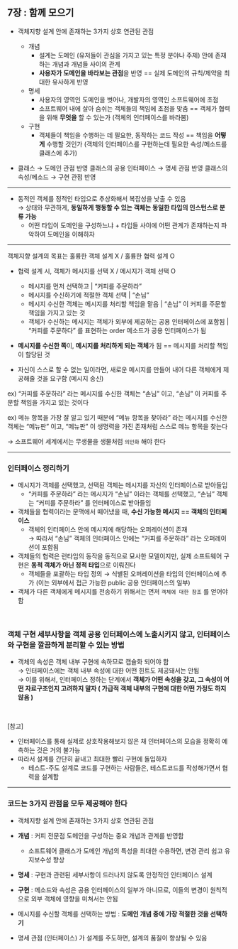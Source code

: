 ## 7장 : 함께 모으기

- 객체지향 설계 안에 존재하는 3가지 상호 연관된 관점
    - 개념
        - 설계는 도메인 (유저들이 관심을 가지고 있는 특정 분야나 주제) 안에 존재하는 개념과 개념들 사이의 관계
        - **사용자가 도메인을 바라보는 관점**을 반영 == 실제 도메인의 규칙/제약을 최대한 유사하게 반영
    - 명세
        - 사용자의 영역인 도메인을 벗어나, 개발자의 영역인 소프트웨어에 초점
        - 소프트웨어 내에 살아 숨쉬는 객체들의 책임에 초점을 맞춤 == 객체가 협력을 위해 **무엇을** 할 수 있는가 (객체의 인터페이스를 바라봄)
    - 구현
        - 객체들이 책임을 수행하는 데 필요한, 동작하는 코드 작성 == 책임을 **어떻게** 수행할 것인가 (객체의 인터페이스를 구현하는데 필요한 속성/메소드를 클래스에 추가)

- 클래스 → 도메인 관점 반영
클래스의 공용 인터페이스 → 명세 관점 반영
클래스의 속성/메소드 → 구현 관점 반영

---

- 동적인 객체를 정적인 타입으로 추상화해서 복잡성을 낮출 수 있음<br>
→ 상태와 무관하게, **동일하게 행동할 수 있는 객체는 동일한 타입의 인스턴스로 분류 가능**
    - 어떤 타입이 도메인을 구성하느냐 + 타입들 사이에 어떤 관계가 존재하는지 파악하여 도메인을 이해하자

---

객체지향 설계의 목표는 훌륭한 객체 설계 X / 훌륭한 협력 설계 O

- 협력 설계 시, 객체가 메시지를 선택 X / 메시지가 객체 선택 O
    - 메시지를 먼저 선택하고      |   “커피를 주문하라”
    - 메시지를 수신하기에 적절한 객체 선택       |  “손님”
    - 메시지 수신한 객체는 메시지를 처리할 책임을 맡음     |  “손님” 이 커피를 주문할 책임을 가지고 있는 것
    - 객체가 수신하는 메시지는 객체가 외부에 제공하는 공용 인터페이스에 포함됨       |    “커피를 주문하다” 를 표현하는 order 메소드가 공용 인터페이스가 됨

- **메시지를 수신한 쪽**이, **메시지를 처리하게 되는 객체**가 됨 
== 메시지를 처리할 책임이 할당된 것
- 자신이 스스로 할 수 없는 일이라면, 새로운 메시지를 만들어 내어 다른 객체에게 제공해줄 것을 요구함 (메시지 송신)

ex) “커피를 주문하라” 라는 메시지를 수신한 객체는 “손님” 이고, “손님” 이 커피를 주문할 책임을 가지고 있는 것이다

ex) 메뉴 항목을 가장 잘 알고 있기 때문에 “메뉴 항목을 찾아라” 라는 메시지를 수신한 객체는 “메뉴판” 이고, “메뉴판” 이 생명력을 가진 존재처럼 스스로 메뉴 항목을 찾는다

→ 소프트웨어 세계에서는 무생물을 생물처럼 `의인화` 해야 한다

--- 

### 인터페이스 정리하기

- 메시지가 객체를 선택했고, 선택된 객체는 메시지를 자신의 인터페이스로 받아들임
    - “커피를 주문하라” 라는 메시지가 “손님” 이라는 객체를 선택했고, “손님” 객체는 “커피를 주문하라” 를 인터페이스로 받아들임
- 객체들을 협력이라는 문맥에서 떼어냈을 때, **수신 가능한 메시지 == 객체의 인터페이스**
    - 객체의 인터페이스 안에 메시지에 해당하는 오퍼레이션이 존재<br>
        → 따라서 “손님” 객체의 인터페이스 안에는 “커피를 주문하라” 라는 오퍼레이션이 포함됨
- 객체들의 협력은 런타임의 동작을 동적으로 묘사한 모델이지만, 실제 소프트웨어 구현은 **동적 객체가 아닌 정적 타입**으로 이뤄진다
    - 객체들을 포괄하는 타입 정의 → 식별된 오퍼레이션을 타입의 인터페이스에 추가 (이는 외부에서 접근 가능한 public 공용 인터페이스의 일부)
- 객체가 다른 객체에게 메시지를 전송하기 위해서는 먼저 `객체에 대한 참조` 를 얻어야 함
<br>                                                                                                                                                                                                                                                                 

### 객체 구현 세부사항을 객체 공용 인터페이스에 노출시키지 않고, 인터페이스와 구현을 깔끔하게 분리할 수 있는 방법
- 객체의 속성은 객체 내부 구현에 속하므로 캡슐화 되어야 함<br>
→ 인터페이스에는 객체 내부 속성에 대한 어떤 힌트도 제공돼서는 안됨<br>
→ 이를 위해서, 인터페이스 정하는 단계에서 **객체가 어떤 속성을 갖고, 그 속성이 어떤 자료구조인지 고려하지 말자
( 가급적 객체 내부의 구현에 대한 어떤 가정도 하지 않음 )**

<br>

[참고] 
- 인터페이스를 통해 실제로 상호작용해보지 않은 채 인터페이스의 모습을 정확히 예측하는 것은 거의 불가능
- 따라서 설계를 간단히 끝내고 최대한 빨리 구현에 돌입하자
    - 테스트-주도 설계로 코드를 구현하는 사람들은, 테스트코드를 작성해가면서 협력을 설계함

---

### 코드는 3가지 관점을 모두 제공해야 한다

- 객체지향 설계 안에 존재하는 3가지 상호 연관된 관점
- **개념** : 커피 전문점 도메인을 구성하는 중요 개념과 관계를 반영함
    - 소프트웨어 클래스가 도메인 개념의 특성을 최대한 수용하면, 변경 관리 쉽고 유지보수성 향상
- **명세** : 구현과 관련된 세부사항이 드러나지 않도록 안정적인 인터페이스 설계
- **구현** : 메소드와 속성은 공용 인터페이스의 일부가 아니므로, 이들의 변경이 원칙적으로 외부 객체에 영향을 미쳐서는 안됨

- 메시지를 수신할 객체를 선택하는 방법 : **도메인 개념 중에 가장 적절한 것을 선택하기**
- 명세 관점 (인터페이스) 가 설계를 주도하면, 설계의 품질이 향상될 수 있음
